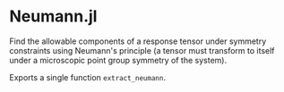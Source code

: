 # Neumann.jl

Find the allowable components of a response tensor under symmetry constraints using Neumann's principle (a tensor must transform to itself under a microscopic point group symmetry of the system).

Exports a single function `extract_neumann`.
